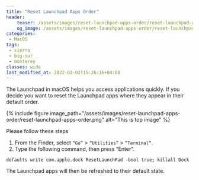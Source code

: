 ```yaml
---
title: "Reset Launchpad Apps Order"
header:
    teaser: /assets/images/reset-launchpad-apps-order/reset-launchpad-apps-order.png
    og_image: /assets/images/reset-launchpad-apps-order/reset-launchpad-apps-order.png
categories: 
 - MacOS
tags: 
 - sierra
 - big-sur
 - monterey
classes: wide
last_modified_at: 2022-03-02T15:26:16+04:00
---
```


The Launchpad in macOS helps you access applications quickly.
If you decide you want to reset the Launchpad apps where they appear in their default order.

{% include figure image_path="/assets/images/reset-launchpad-apps-order/reset-launchpad-apps-order.png" alt="This is top image" %}

Please follow these steps
1. From the Finder, select `“Go”` > `“Utilities”` > `“Terminal“`.
2. Type the following command, then press “Enter“.

```
defaults write com.apple.dock ResetLaunchPad -bool true; killall Dock
```

The Launchpad apps will then be refreshed to their default state.
